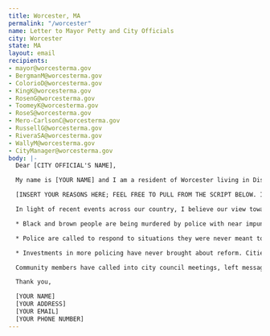 ```yaml
---
title: Worcester, MA
permalink: "/worcester"
name: Letter to Mayor Petty and City Officials
city: Worcester
state: MA
layout: email
recipients:
- mayor@worcesterma.gov
- BergmanM@worcesterma.gov
- ColorioD@worcesterma.gov
- KingK@worcesterma.gov
- RosenG@worcesterma.gov
- ToomeyK@worcesterma.gov
- RoseS@worcesterma.gov
- Mero-CarlsonC@worcesterma.gov
- RussellG@worcesterma.gov
- RiveraSA@worcesterma.gov
- WallyM@worcesterma.gov
- CityManager@worcesterma.gov
body: |-
  Dear [CITY OFFICIAL'S NAME],

  My name is [YOUR NAME] and I am a resident of Worcester living in District [YOUR DISTRICT NUMBER]. I am writing to express my concern over the current proposed FY2021 operating budget allocating over $52 million to the Worcester Police Department (WPD). I do not support the WPD's budget increase of $254,320. Rather than invest in a system that has been founded on racist principles and has brought the unnecessary deaths of so many Black and Brown people nationwide, I urge that you reject this increase and reallocate that money towards services that will build up and support their communities instead.

  [INSERT YOUR REASONS HERE; FEEL FREE TO PULL FROM THE SCRIPT BELOW. INCLUDE YOUR OWN PERSONAL EXPERIENCE]

  In light of recent events across our country, I believe our view towards policing needs to change completely. Police can not be used as band-aids for social problems, while services that would actually benefit our community lack sufficient funding. Please consider the following:

  * Black and brown people are being murdered by police with near impunity. The American Public Health Association has identified that police violence is a public health emergency and “U.S. policing has failed to equitably deliver safety, placing an inequitable burden of mental and physical harm on socially and economically marginalized populations.”

  * Police are called to respond to situations they were never meant to solve. Creating true public safety means we must invest robustly in education, health care access, employment programs, transportation, affordable housing, and community restorative justice initiatives.

  * Investments in more policing have never brought about reform. Cities like Dallas and Los Angeles are taking steps to shift their priorities. A comprehensive report on a 150-year review on the Minneapolis Police Department further proves the lack of success investing in police brings.

  Community members have called into city council meetings, left messages, and written emails demanding a more inclusive process for citizen input in our budget. The City Council must take a stand for racial justice by significantly defunding policing and investing in real public safety for our community - starting with reallocating the proposed increase in WPD funding to various social services.

  Thank you,

  [YOUR NAME]
  [YOUR ADDRESS]
  [YOUR EMAIL]
  [YOUR PHONE NUMBER]
---
```


